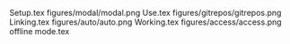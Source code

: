 Setup.tex
figures/modal/modal.png
Use.tex
figures/gitrepos/gitrepos.png
Linking.tex
figures/auto/auto.png
Working.tex
figures/access/access.png
offline mode.tex